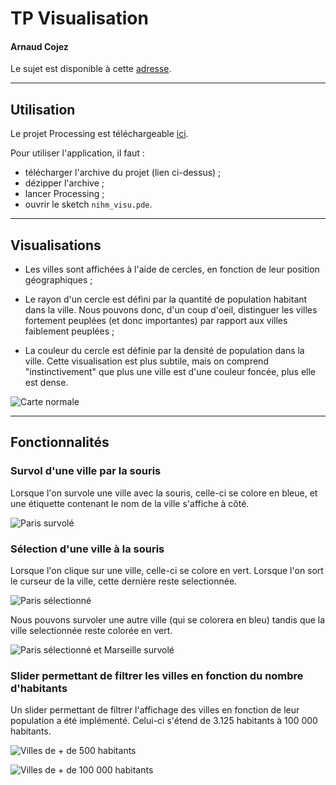 # TP Visualisation
#### Arnaud Cojez

Le sujet est disponible à cette [adresse](http://www.thomaspietrzak.com/enseignement/NIHM/tpvisu3.htm).

__________________
## Utilisation

Le projet Processing est téléchargeable [ici](https://github.com/arnaudcoj/m2s3_nihm_visualisation/archive/master.zip).

Pour utiliser l'application, il faut :

* télécharger l'archive du projet (lien ci-dessus) ;
* dézipper l'archive ;
* lancer Processing ;
* ouvrir le sketch ```nihm_visu.pde```.

__________________
## Visualisations

* Les villes sont affichées à l'aide de cercles, en fonction de leur position géographiques ;

* Le rayon d'un cercle est défini par la quantité de population habitant dans la ville. Nous pouvons donc, d'un coup d'oeil, distinguer les villes fortement peuplées (et donc importantes) par rapport aux villes faiblement peuplées ;

* La couleur du cercle est définie par la densité de population dans la ville. Cette visualisation est plus subtile, mais on comprend "instinctivement" que plus une ville est d'une couleur foncée, plus elle est dense.

![Carte normale](img/normal.png)


__________________
## Fonctionnalités

### Survol d'une ville par la souris

Lorsque l'on survole une ville avec la souris, celle-ci se colore en bleue, et une étiquette contenant le nom de la ville s'affiche à côté.

![Paris survolé](img/hovered.png)

### Sélection d'une ville à la souris

Lorsque l'on clique sur une ville, celle-ci se colore en vert. Lorsque l'on sort le curseur de la ville, cette dernière reste selectionnée.

![Paris sélectionné](img/selected.png)

Nous pouvons survoler une autre ville (qui se colorera en bleu) tandis que la ville selectionnée reste colorée en vert.

![Paris sélectionné et Marseille survolé](img/selected_hovered.png)

### Slider permettant de filtrer les villes en fonction du nombre d'habitants

Un slider permettant de filtrer l'affichage des villes en fonction de leur population a été implémenté. Celui-ci s'étend de 3.125 habitants à 100 000 habitants.

![Villes de + de 500 habitants](img/sup500.png)

![Villes de + de 100 000 habitants](img/sup100000.png)
